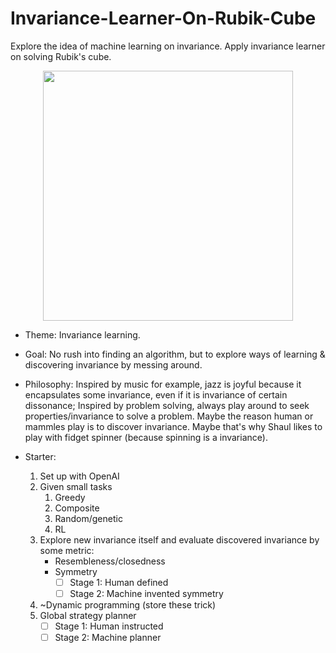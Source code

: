 # Invariance-Learner-On-Rubik-Cube
Explore the idea of machine learning on invariance. Apply invariance learner on solving Rubik's cube.

<p align="center">
<img src="https://storage.needpix.com/rsynced_images/symmetry-4069895_1280.jpg" width="400" />
</p>

- Theme: Invariance learning.

- Goal: No rush into finding an algorithm, but to explore ways of learning & discovering invariance by messing around.

- Philosophy: Inspired by music for example, jazz is joyful because it encapsulates some invariance, even if it is invariance of certain dissonance; Inspired by problem solving, always play around to seek properties/invariance to solve a problem. Maybe the reason human or mammles play is to discover invariance. Maybe that's why Shaul likes to play with fidget spinner (because spinning is a invariance).

- Starter:
	1. Set up with OpenAI 
	2. Given small tasks		
		1. Greedy
		2. Composite
		3. Random/genetic
		4. RL
	3. Explore new invariance itself and evaluate discovered invariance by some metric:
		- Resembleness/closedness
		- Symmetry
			- [ ] Stage 1: Human defined
			- [ ] Stage 2: Machine invented symmetry
	4. ~Dynamic programming (store these trick)
	5. Global strategy planner
		- [ ] Stage 1: Human instructed
		- [ ] Stage 2: Machine planner
